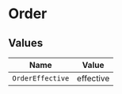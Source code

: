 # Order


## Values

| Name             | Value            |
| ---------------- | ---------------- |
| `OrderEffective` | effective        |